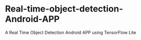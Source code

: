 # Real-time-object-detection-Android-APP
A Real Time Object Detection Android APP using TensorFlow Lite
